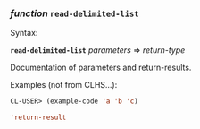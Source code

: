 ### <em>function</em> <strong>`read-delimited-list`</strong>

Syntax:

<strong>`read-delimited-list`</strong> <em>parameters</em> => <em>return-type</em>

Documentation of parameters and return-results.

Examples (not from CLHS...):

```lisp
CL-USER> (example-code 'a 'b 'c)

'return-result
```
